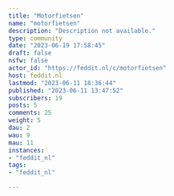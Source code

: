 ```yaml
---
title: "Motorfietsen" 
name: "motorfietsen"
description: "Description not available."
type: community
date: "2023-06-19 17:58:45"
draft: false
nsfw: false
actor_id: "https://feddit.nl/c/motorfietsen"
host: feddit.nl
lastmod: "2023-06-11 18:36:44"
published: "2023-06-11 13:47:52"
subscribers: 19
posts: 5
comments: 25
weight: 5
dau: 2
wau: 9
mau: 11
instances:
- "feddit_nl"
tags: 
- "feddit_nl"

---
```

